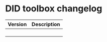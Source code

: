 # DID toolbox changelog

| Version | Description                                                                                                                                                                                               |
|---------|-----------------------------------------------------------------------------------------------------------------------------------------------------------------------------------------------------------|
|         |                                                                                                                                                                                                           |
|         |                                                                                                                                                                                                           |
|         |                                                                                                                                                                                                           |
|         |                                                                                                                                                                                                           |
